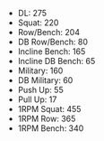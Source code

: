 * DL: 275
*  Squat: 220
*  Row/Bench: 204
*  DB Row/Bench: 80
*  Incline Bench: 165
*  Incline DB Bench: 65
*  Military: 160
*  DB Military: 60
*  Push Up: 55
*  Pull Up: 17
*  1RPM Squat: 455
*  1RPM Row: 365
*  1RPM Bench: 340
